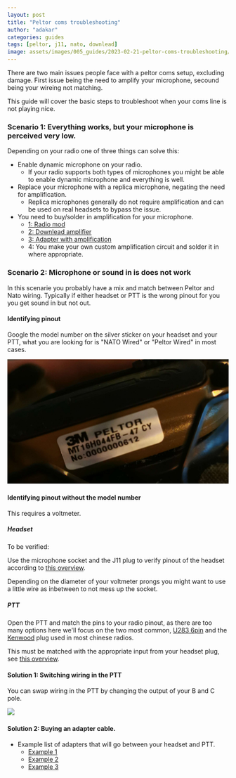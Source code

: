 ```yaml
---
layout: post
title: "Peltor coms troubleshooting"
author: "adakar"
categories: guides
tags: [peltor, j11, nato, downlead]
image: assets/images/005_guides/2023-02-21-peltor-coms-troubleshooting/heading.png
---
```


There are two main issues people face with a peltor coms setup, excluding damage. First issue being the need to amplify your microphone, secound being your wireing not matching.

This guide will cover the basic steps to troubleshoot when your coms line is not playing nice.


### Scenario 1: Everything works, but your microphone is perceived very low.

Depending on your radio one of three things can solve this:
- Enable dynamic microphone on your radio.
	- If your radio supports both types of microphones you might be able to enable dynamic microphone and everything is well.
- Replace your microphone with a replica microphone, negating the need for amplification.
	- Replica microphones generally do not require amplification and can be used on real headsets to bypass the issue.
- You need to buy/solder in amplification for your microphone.
    -  [1: Radio mod](http://www.px-airsoft.com/showroom/model/T0002/templateProductDetails.do?webId=1213907847691&editCurrentLanguage=1213907847692&module=SearchProduct&keyWords=amp&currentPage=1&ParentId=1324666353492015337&productId=1387478681544002075)
    -  [2: Downlead amplifier](http://www.px-airsoft.com/showroom/model/T0002/templateProductDetails.do?webId=1213907847691&editCurrentLanguage=1213907847692&module=SearchProduct&keyWords=amp&currentPage=1&ParentId=1324666353492015337&productId=1429033561572000266)
	-  [3: Adapter with amplification](http://www.px-airsoft.com/showroom/model/T0002/templateProductDetails.do?webId=1213907847691&editCurrentLanguage=1213907847692&module=SearchProduct&keyWords=Amplify+&currentPage=1&ParentId=1324666353492015337&productId=1429033811734000292)
	- 4: You make your own custom amplification circuit and solder it in where appropriate. 



### Scenario 2: Microphone or sound in is does not work
In this scenarie you probably have a mix and match between Peltor and Nato wiring. Typically if either headset or PTT is the wrong pinout for you you get sound in but not out. 


#### Identifying pinout
Google the model number on the silver sticker on your headset and your PTT, what you are looking for is "NATO Wired" or "Peltor Wired" in most cases.

<div class="image-thumbnail">
	<a href="/assets/images/005_guides/2023-02-21-peltor-coms-troubleshooting/headset.jpg">
		<img src="/assets/images/005_guides/2023-02-21-peltor-coms-troubleshooting/headset.jpg" width="640"/>
		<div class="image-thumbnail-centered"><i class="fa-solid fa-magnifying-glass"></i></div>
	</a>
</div>


#### Identifying pinout without the model number

This requires a voltmeter.

##### Headset
To be verified:

Use the microphone socket and the J11 plug to verify pinout of the headset according to [this overview](https://airsoftnorge.com/Peltor-J11-4pin/).

Depending on the diameter of your voltmeter prongs you might want to use a little wire as inbetween to not mess up the socket.

##### PTT
Open the PTT and match the pins to your radio pinout, as there are too many options here we'll focus on the two most common, [U283 6pin](https://airsoftnorge.com/6pinout/) and the [Kenwood](https://airsoftnorge.com/kenwood-pinout/) plug used in most chinese radios.

This must be matched with the appropriate input from your headset plug, see [this overview](https://airsoftnorge.com/Peltor-J11-4pin/).


#### Solution 1: Switching wiring in the PTT

You can swap wiring in the PTT by changing the output of your B and C pole. 

<div class="image-thumbnail">
	<a href="/assets/images/005_guides/2023-02-21-peltor-coms-troubleshooting/ptt.png">
		<img src="/assets/images/005_guides/2023-02-21-peltor-coms-troubleshooting/ptt.png" width="640"/>
		<div class="image-thumbnail-centered"><i class="fa-solid fa-magnifying-glass"></i></div>
	</a>
</div>

#### Solution 2: Buying an adapter cable.
- Example list of adapters that will go between your headset and PTT.
	- [Example 1](https://shop.reconbrothers.com/product/3m-peltor-nato-adapter-custom/)
	- [Example 2](https://fivefourcommunications.com/product/peltor-wired-to-nato-wiring-adapter/)
	- [Example 3](https://sambandsradio.no/alfagear/an-1030/adapter-nexus-peltor-nato-20cm)